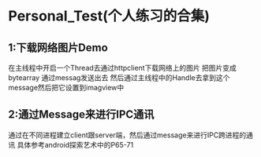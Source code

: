 # Personal_Test(个人练习的合集)

1:下载网络图片Demo
-------
在主线程中开启一个Thread去通过httpclient下载网络上的图片
把图片变成bytearray 通过messag发送出去
然后通过主线程中的Handle去拿到这个message然后把它设置到imagview中

2:通过Message来进行IPC通讯
-------
通过在不同进程建立client跟server端，然后通过message来进行IPC跨进程的通讯
具体参考android探索艺术中的P65-71